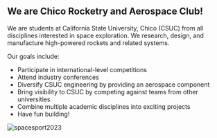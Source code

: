 ## We are Chico Rocketry and Aerospace Club!

We are students at California State University, Chico (CSUC) from all disciplines interested in space exploration. We research, design, and manufacture high-powered rockets and related systems.

Our goals include:
- Participate in international-level competitions
- Attend industry conferences
- Diversify CSUC engineering by providing an aerospace component
- Bring visibility to CSUC by competing against teams from other universities
- Combine multiple academic disciplines into exciting projects
- Have fun building!

![spacesport2023](https://github.com/Chico-Rocketry/CRAC/assets/118518981/2880309a-4120-4d86-98d5-6a1d97725428)
